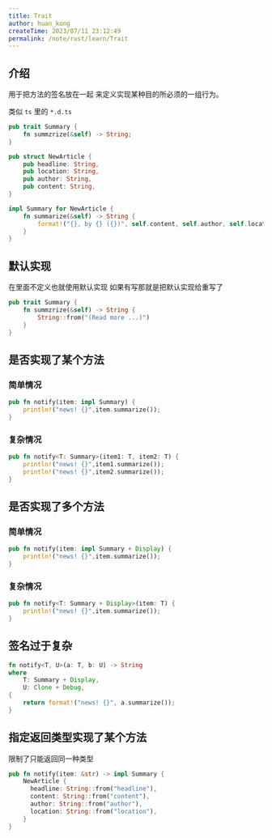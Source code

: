 ```yaml
---
title: Trait
author: huan_kong
createTime: 2023/07/11 23:12:49
permalink: /note/rust/learn/Trait
---
```


## 介绍

用于把方法的签名放在一起 来定义实现某种目的所必须的一组行为。

类似 `ts` 里的 `*.d.ts`

~~~rust
pub trait Summary {
    fn summzrize(&self) -> String;
}

pub struct NewArticle {
    pub headline: String,
    pub location: String,
    pub author: String,
    pub content: String,
}

impl Summary for NewArticle {
    fn summarize(&self) -> String {
        format!("{}, by {} ({})", self.content, self.author, self.location);
    }
}
~~~

## 默认实现

在里面不定义也就使用默认实现 如果有写那就是把默认实现给重写了

~~~rust
pub trait Summary {
    fn summzrize(&self) -> String {
        String::from("(Read more ...)")
    }
}
~~~

## 是否实现了某个方法

### 简单情况

~~~rust
pub fn notify(item: impl Summary) {
    println!("news! {}",item.summarize());
}
~~~

### 复杂情况

~~~rust
pub fn notify<T: Summary>(item1: T, item2: T) {
    println!("news! {}",item1.summarize());
    println!("news! {}",item2.summarize());
}
~~~

## 是否实现了多个方法

### 简单情况

~~~rust
pub fn notify(item: impl Summary + Display) {
    println!("news! {}",item.summarize());
}
~~~

### 复杂情况

~~~rust
pub fn notify<T: Summary + Display>(item: T) {
    println!("news! {}",item.summarize());
}
~~~

## 签名过于复杂

~~~rust
fn notify<T, U>(a: T, b: U) -> String
where
    T: Summary + Display,
    U: Clone + Debug,
{
    return format!("news! {}", a.summarize());
}
~~~

## 指定返回类型实现了某个方法

限制了只能返回同一种类型

~~~rust
pub fn notify(item: &str) -> impl Summary {
    NewArticle {
      headline: String::from("headline"),
      content: String::from("content"),
      author: String::from("author"),
      location: String::from("location"),
    }
}
~~~
